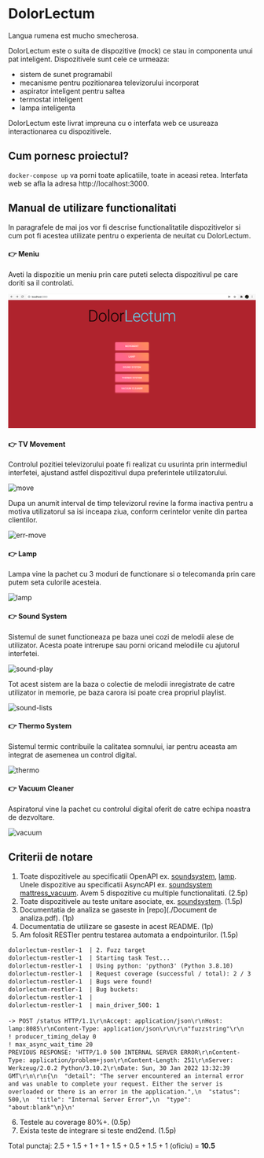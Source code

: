# DolorLectum
Langua rumena est mucho smecherosa.

DolorLectum este o suita de dispozitive (mock) ce stau in componenta unui pat inteligent. Dispozitivele sunt cele ce urmeaza:
- sistem de sunet programabil
- mecanisme pentru pozitionarea televizorului incorporat
- aspirator inteligent pentru saltea
- termostat inteligent
- lampa inteligenta

DolorLectum este livrat impreuna cu o interfata web ce usureaza interactionarea cu dispozitivele.

## Cum pornesc proiectul?
`docker-compose up` va porni toate aplicatiile, toate in aceasi retea. Interfata web se afla la adresa http://localhost:3000.

## Manual de utilizare functionalitati

In paragrafele de mai jos vor fi descrise functionalitatile dispozitivelor si cum pot fi acestea utilizate pentru o experienta de neuitat cu DolorLectum.

#### 👉 Meniu

Aveti la dispozitie un meniu prin care puteti selecta dispozitivul pe care doriti sa il controlati.

![Menu](./docs/main.png)

#### 👉 TV Movement

Controlul pozitiei televizorului poate fi realizat cu usurinta prin intermediul interfetei, ajustand astfel dispozitivul dupa preferintele utilizatorului.

![move](https://user-images.githubusercontent.com/50520077/152052892-5e7eba53-8ef3-48ce-b18f-bee4bad7996f.png)

Dupa un anumit interval de timp televizorul revine la forma inactiva pentru a motiva utilizatorul sa isi inceapa ziua, conform cerintelor venite din partea clientilor.

![err-move](https://user-images.githubusercontent.com/50520077/152053142-3f92893a-b46f-4819-aba8-d33b32eb993b.png)


#### 👉 Lamp

Lampa vine la pachet cu 3 moduri de functionare si o telecomanda prin care putem seta culorile acesteia.

![lamp](https://user-images.githubusercontent.com/50520077/152053310-30903cc3-082c-445d-ad72-14ec8aa5eae5.png)


#### 👉 Sound System

Sistemul de sunet functioneaza pe baza unei cozi de melodii alese de utilizator. Acesta poate intrerupe sau porni oricand melodiile cu ajutorul interfetei.

![sound-play](https://user-images.githubusercontent.com/50520077/152053684-b723f67a-749b-4b4a-8f62-bffc3d0d12ec.png)

Tot acest sistem are la baza o colectie de melodii inregistrate de catre utilizator in memorie, pe baza carora isi poate crea propriul playlist.

![sound-lists](https://user-images.githubusercontent.com/50520077/152053801-918a60b7-0c86-4dd1-901a-65a292bb885e.png)

#### 👉 Thermo System

Sistemul termic contribuile la calitatea somnului, iar pentru aceasta am integrat de asemenea un control digital.

![thermo](https://user-images.githubusercontent.com/50520077/152053883-05e7bc16-c811-4190-8580-421a8d3d77dd.png)


#### 👉 Vacuum Cleaner

Aspiratorul vine la pachet cu controlul digital oferit de catre echipa noastra de dezvoltare.

![vacuum](https://user-images.githubusercontent.com/50520077/152054014-f97d5701-20aa-4b9c-b885-3e05a20cb569.png)


## Criterii de notare

1. Toate dispozitivele au specificatii OpenAPI ex. [soundsystem](./soundsystem/openapi.yaml), [lamp](./lamp/openapi.yaml). Unele dispozitive au specificatii AsyncAPI ex. [soundsystem](./soundsystem/async.yaml) [mattress_vacuum](./mattress_vacuum/asyncapi.yaml). Avem 5 dispozitive cu multiple functionalitati. (2.5p)
2. Toate dispozitivele au teste unitare asociate, ex. [soundsystem](./soundsystem/handlers/api_default_test.go). (1.5p)
3. Documentatia de analiza se gaseste in [repo](./Document de analiza.pdf). (1p)
4. Documentatia de utilizare se gaseste in acest README. (1p)
5. Am folosit RESTler pentru testarea automata a endpointurilor. (1.5p)
```
dolorlectum-restler-1  | 2. Fuzz target
dolorlectum-restler-1  | Starting task Test...
dolorlectum-restler-1  | Using python: 'python3' (Python 3.8.10)
dolorlectum-restler-1  | Request coverage (successful / total): 2 / 3
dolorlectum-restler-1  | Bugs were found!
dolorlectum-restler-1  | Bug buckets:
dolorlectum-restler-1  |
dolorlectum-restler-1  | main_driver_500: 1

-> POST /status HTTP/1.1\r\nAccept: application/json\r\nHost: lamp:8085\r\nContent-Type: application/json\r\n\r\n"fuzzstring"\r\n
! producer_timing_delay 0
! max_async_wait_time 20
PREVIOUS RESPONSE: 'HTTP/1.0 500 INTERNAL SERVER ERROR\r\nContent-Type: application/problem+json\r\nContent-Length: 251\r\nServer: Werkzeug/2.0.2 Python/3.10.2\r\nDate: Sun, 30 Jan 2022 13:32:39 GMT\r\n\r\n{\n  "detail": "The server encountered an internal error and was unable to complete your request. Either the server is overloaded or there is an error in the application.",\n  "status": 500,\n  "title": "Internal Server Error",\n  "type": "about:blank"\n}\n'
```

6. Testele au coverage 80%+. (0.5p)
7. Exista teste de integrare si teste end2end. (1.5p)

Total punctaj: 2.5 + 1.5 + 1 + 1 + 1.5 + 0.5 + 1.5 + 1 (oficiu) = **10.5**

